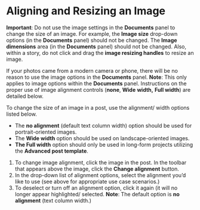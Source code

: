 # Aligning and Resizing an Image

**Important**: Do not use the image settings in the **Documents** panel to change the size of an image. For example, the **Image size** drop-down options \(in the **Documents** panel\) should not be changed. The **Image dimensions** area \(in the **Documents** panel\) should not be changed. Also, within a story, do not click and drag the **image resizing handles** to resize an image.

If your photos came from a modern camera or phone, there will be no reason to use the image options in the **Documents** panel. **Note**: This only applies to image options within the **Documents** panel. Instructions on the proper use of image alignment controls \(**none**, **Wide** **width,** **Full width**\) are detailed below. 

To change the size of an image in a post, use the alignment/ width options listed below. 

* The **no alignment** \(default text column width\) option should be used for portrait-oriented images.
* The **Wide width** option should be used on landscape-oriented images.
* **The Full width** option should only be used in long-form projects utilizing the **Advanced post template**. 

1. To change image alignment, click the image in the post. In the toolbar that appears above the image, click the **Change alignment** button.
2. In the drop-down list of alignment options, select the alignment you’d like to use \(see above for appropriate use case scenarios.\) 
3. To deselect or turn off an alignment option, click it again \(it will no longer appear highlighted/ selected. **Note**: The default option is **no alignment** \(text column width.\)







